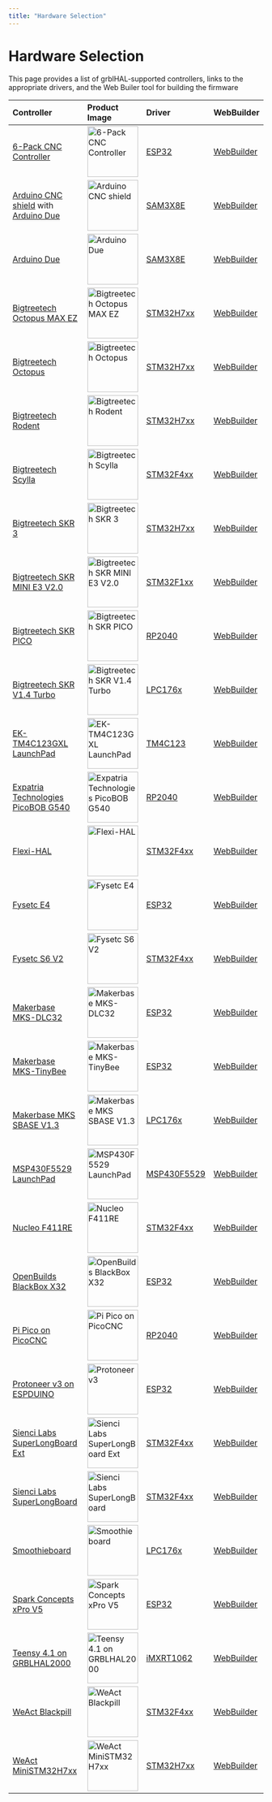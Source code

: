 ```yaml
---
title: "Hardware Selection"
---
```


# Hardware Selection

This page provides a list of grblHAL-supported controllers, links to the appropriate drivers, and the Web Builer tool for building the firmware

| Controller | Product Image | Driver | WebBuilder |
| :--- | :--- | :--- | :--- |
| [6-Pack CNC Controller](https://github.com/bdring/6-Pack_CNC_Controller) | <img src="/grblhal_docs/img/controllers/6pack.jpg" alt="6-Pack CNC Controller" height="100"/> | [ESP32](https://github.com/grblHAL/ESP32) | [WebBuilder](https://svn.io-engineering.com:8443/?driver=ESP32&board=BDRING%206-axis%20I2S) |
| [Arduino CNC shield](https://www.arduino.cc/en/Main/ArduinoMotorShieldR3) with [Arduino Due](https://store.arduino.cc/arduino-due) | <img src="/grblhal_docs/img/controllers/arduinocncshield.webp" alt="Arduino CNC shield" height="100"/> | [SAM3X8E](https://github.com/grblHAL/SAM3X8E) | [WebBuilder](https://svn.io-engineering.com:8443/?driver=SAM3X8E&board=Arduino%20Due) |
| [Arduino Due](https://store.arduino.cc/arduino-due) | <img src="/grblhal_docs/img/controllers/due.webp" alt="Arduino Due" height="100"/> | [SAM3X8E](https://github.com/grblHAL/SAM3X8E) | [WebBuilder](https://svn.io-engineering.com:8443/?driver=SAM3X8E&board=cmgrath%20v3) |
| [Bigtreetech Octopus MAX EZ](https://github.com/bigtreetech/Octopus-Max-EZ) | <img src="/grblhal_docs/img/controllers/octopus_max_ez.webp" alt="Bigtreetech Octopus MAX EZ" height="100"/> | [STM32H7xx](https://github.com/grblHAL/STM32H7xx) | [WebBuilder](https://svn.io-engineering.com:8443/?driver=STM32H7xx&board=BTT%20Octopus%20MAX%20EZ) |
| [Bigtreetech Octopus](https://github.com/bigtreetech/BIGTREETECH-OCTOPUS-V1.0) | <img src="/grblhal_docs/img/controllers/octopus.webp" alt="Bigtreetech Octopus" height="100"/> | [STM32H7xx](https://github.com/grblHAL/STM32H7xx) | [WebBuilder](https://svn.io-engineering.com:8443/?driver=STM32H7xx&board=BTT%20Octopus) |
| [Bigtreetech Rodent](https://github.com/bigtreetech/Rodent) | <img src="/grblhal_docs/img/controllers/rodent.webp" alt="Bigtreetech Rodent" height="100"/> | [STM32H7xx](https://github.com/grblHAL/STM32H7xx) | [WebBuilder](https://svn.io-engineering.com:8443/?driver=STM32H7xx&board=BTT%20Rodent) |
| [Bigtreetech Scylla](https://github.com/bigtreetech/Scylla) | <img src="/grblhal_docs/img/controllers/schylla.webp" alt="Bigtreetech Scylla" height="100"/> | [STM32F4xx](https://github.com/grblHAL/STM32F4xx) | [WebBuilder](https://svn.io-engineering.com:8443/?driver=STM32F4xx&board=BTT%20Scylla) |
| [Bigtreetech SKR 3](https://biqu.equipment/products/bigtreetech-btt-skr-3-control-board-for-3d-printer) | <img src="/grblhal_docs/img/controllers/bttskr3.webp" alt="Bigtreetech SKR 3" height="100"/> | [STM32H7xx](https://github.com/grblHAL/STM32H7xx) | [WebBuilder](https://svn.io-engineering.com:8443/?driver=STM32H7xx&board=BTT%20SKR%203) |
| [Bigtreetech SKR MINI E3 V2.0](https://github.com/bigtreetech/BIGTREETECH-SKR-mini-E3/tree/master/hardware/BTT%20SKR%20MINI%20E3%20V2.0) | <img src="/grblhal_docs/img/controllers/mini_e3.webp" alt="Bigtreetech SKR MINI E3 V2.0" height="100"/> | [STM32F1xx](https://github.com/grblHAL/STM32F1xx) | [WebBuilder](https://svn.io-engineering.com:8443/?driver=STM32F1xx&board=BTT%20SKR%20MINI%20E3%20V2.0%20(4-axis)%20(Bootloader)) |
| [Bigtreetech SKR PICO](https://biqu.equipment/products/btt-skr-pico-v1-0) | <img src="/grblhal_docs/img/controllers/pico.webp" alt="Bigtreetech SKR PICO" height="100"/> | [RP2040](https://github.com/grblHAL/RP2040) | [WebBuilder](https://svn.io-engineering.com:8443/?driver=RP2040&board=BTT%20SKR%20Pico) |
| [Bigtreetech SKR V1.4 Turbo](https://www.biqu.equipment/products/btt-skr-v1-4-skr-v1-4-turbo-32-bit-control-board) | <img src="/grblhal_docs/img/controllers/skr1.4.webp" alt="Bigtreetech SKR V1.4 Turbo" height="100"/> | [LPC176x](https://github.com/grblHAL/LPC176x) | [WebBuilder](https://svn.io-engineering.com:8443/?driver=LPC176x&board=BTT%20SKR%20V1.4%20Turbo) |
| [EK-TM4C123GXL LaunchPad](https://www.ti.com/tool/EK-TM4C123GXL) | <img src="/grblhal_docs/img/controllers/TM4C123G.png" alt="EK-TM4C123GXL LaunchPad" height="100"/> | [TM4C123](https://github.com/grblHAL/TM4C123) | [WebBuilder](https://svn.io-engineering.com:8443/?driver=TM4C123&board=TI%20EK-TM4C123GXL) |
| [Expatria Technologies PicoBOB G540](https://github.com/Expatria-Technologies/PicoBOB) | <img src="/grblhal_docs/img/controllers/picobob.webp" alt="Expatria Technologies PicoBOB G540" height="100"/> | [RP2040](https://github.com/grblHAL/RP2040) | [WebBuilder](https://svn.io-engineering.com:8443/?driver=RP2040&board=PicoBOB_G540) |
| [Flexi-HAL](https://github.com/Expatria-Technologies/Flexi-HAL) | <img src="/grblhal_docs/img/controllers/flexihal.webp" alt="Flexi-HAL" height="100"/> | [STM32F4xx](https://github.com/grblHAL/STM32F4xx) | [WebBuilder](https://svn.io-engineering.com:8443/?driver=STM32F4xx&board=Flexi-HAL) |
| [Fysetc E4](https://www.fysetc.com/products/fysetc-e4-board-with-built-in-wi-fi-and-bluetooth-4-pcs-tmc2209-240mhz-16m-flash-3d-printer-control-board) | <img src="/grblhal_docs/img/controllers/fysetce4.png" alt="Fysetc E4" height="100"/> | [ESP32](https://github.com/grblHAL/ESP32) | [WebBuilder](https://svn.io-engineering.com:8443/?driver=ESP32&board=Fysetc%20E4%20V1.0) |
| [Fysetc S6 V2](https://wiki.fysetc.com/FYSETC_S6/) | <img src="/grblhal_docs/img/controllers/fysetcs6.webp" alt="Fysetc S6 V2" height="100"/> | [STM32F4xx](https://github.com/grblHAL/STM32F4xx) | [WebBuilder](https://svn.io-engineering.com:8443/?driver=STM32F4xx&board=Fysetc%20S6%20V2.0) |
| [Makerbase MKS-DLC32](https://github.com/makerbase-mks/MKS-DLC32) | <img src="/grblhal_docs/img/controllers/dlc32.png" alt="Makerbase MKS-DLC32" height="100"/> | [ESP32](https://github.com/grblHAL/ESP32) | [WebBuilder](https://svn.io-engineering.com:8443/?driver=ESP32&board=MKS%20DLC32%20V2.0) |
| [Makerbase MKS-TinyBee](https://github.com/makerbase-mks/MKS-TinyBee) | <img src="/grblhal_docs/img/controllers/tinybee.jpg" alt="Makerbase MKS-TinyBee" height="100"/> | [ESP32](https://github.com/grblHAL/ESP32) | [WebBuilder](https://svn.io-engineering.com:8443/?driver=ESP32&board=MKS%20TinyBee%20V1.0) |
| [Makerbase MKS SBASE V1.3](https://github.com/makerbase-mks/MKS-SBASE) | <img src="/grblhal_docs/img/controllers/MKS-SBASE-V1.3.jpg" alt="Makerbase MKS SBASE V1.3" height="100"/> | [LPC176x](https://github.com/grblHAL/LPC176x) | [WebBuilder](https://svn.io-engineering.com:8443/?driver=LPC176x&board=MKS%20SBASE%20V1.3) |
| [MSP430F5529 LaunchPad](https://www.ti.com/tool/MSP-EXP430F5529LP) | <img src="/grblhal_docs/img/controllers/MSP430F5529 LaunchPad.png" alt="MSP430F5529 LaunchPad" height="100"/> | [MSP430F5529](https://github.com/grblHAL/MSP430F5529) | [WebBuilder](https://svn.io-engineering.com:8443/?driver=MSP430F5529&board=TI%20MSP430F5529LP) |
| [Nucleo F411RE](https://www.st.com/en/evaluation-tools/nucleo-f411re.html) | <img src="/grblhal_docs/img/controllers/Nucleo F411RE.avif" alt="Nucleo F411RE" height="100"/> | [STM32F4xx](https://github.com/grblHAL/STM32F4xx) | [WebBuilder](https://svn.io-engineering.com:8443/?driver=STM32F4xx&board=Generic%20Uno/Nucleo-64%20(STM32F411)) |
| [OpenBuilds BlackBox X32](https://openbuildspartstore.com/blackbox-motion-control-system-x32/) | <img src="/grblhal_docs/img/controllers/blackboxx32.jpg" alt="OpenBuilds BlackBox X32" height="100"/> | [ESP32](https://github.com/grblHAL/ESP32) | [WebBuilder](https://svn.io-engineering.com:8443/?driver=ESP32&board=BlackBox%20X32) |
| [Pi Pico on PicoCNC](https://github.com/phil-barrett/PicoCNC) | <img src="/grblhal_docs/img/controllers/picocnc.jpg" alt="Pi Pico on PicoCNC" height="100"/> | [RP2040](https://github.com/grblHAL/RP2040) | [WebBuilder](https://svn.io-engineering.com:8443/?driver=RP2040&board=PicoCNC) |
| [Protoneer v3 on ESPDUINO](https://blog.protoneer.co.nz/arduino-cnc-shield/) | <img src="/grblhal_docs/img/controllers/protoneer.webp" alt="Protoneer v3" height="100"/> | [ESP32](https://github.com/grblHAL/ESP32) | [WebBuilder](https://svn.io-engineering.com:8443/?driver=ESP32&board=ESPDUINO-32%20(Wemos%20D1R32)) |
| [Sienci Labs SuperLongBoard Ext](https://sienci.com/product/slb/) | <img src="/grblhal_docs/img/controllers/slbext.jpg" alt="Sienci Labs SuperLongBoard Ext" height="100"/> | [STM32F4xx](https://github.com/grblHAL/STM32F4xx) | [WebBuilder](https://svn.io-engineering.com:8443/?driver=STM32F4xx&board=SuperLongBoard%20External%20(SLB%20EXT)) |
| [Sienci Labs SuperLongBoard](https://sienci.com/product/slb/) | <img src="/grblhal_docs/img/controllers/slb.jpg" alt="Sienci Labs SuperLongBoard" height="100"/> | [STM32F4xx](https://github.com/grblHAL/STM32F4xx) | [WebBuilder](https://svn.io-engineering.com:8443/?driver=STM32F4xx&board=SuperLongBoard%20(SLB)) |
| [Smoothieboard](https://smoothieware.org/smoothieboard) | <img src="/grblhal_docs/img/controllers/smoothieboard.jpg" alt="Smoothieboard" height="100"/> | [LPC176x](https://github.com/grblHAL/LPC176x) | [WebBuilder](https://svn.io-engineering.com:8443/?driver=LPC176x&board=Smoothieboard) |
| [Spark Concepts xPro V5](https://www.spark-concepts.com/cnc-xpro-v5/) | <img src="/grblhal_docs/img/controllers/xprov5.webp" alt="Spark Concepts xPro V5" height="100"/> | [ESP32](https://github.com/grblHAL/ESP32) | [WebBuilder](https://svn.io-engineering.com:8443/?driver=ESP32&board=xPro%20V5) |
| [Teensy 4.1 on GRBLHAL2000](https://github.com/Expatria-Technologies/GRBLHAL2000_2000_PrintNC) | <img src="/grblhal_docs/img/controllers/grblhal2000.jpeg" alt="Teensy 4.1 on GRBLHAL2000" height="100"/> | [iMXRT1062](https://github.com/grblHAL/iMXRT1062) | [WebBuilder](https://svn.io-engineering.com:8443/?driver=iMXRT1062&board=GRBLHAL2000%20(PrintNC)) |
| [WeAct Blackpill](https://github.com/WeActTC/MiniSTM32F4x1) | <img src="/grblhal_docs/img/controllers/blackpill.jpg" alt="WeAct Blackpill" height="100"/> | [STM32F4xx](https://github.com/grblHAL/STM32F4xx) | [WebBuilder](https://svn.io-engineering.com:8443/?driver=STM32F4xx&board=WeAct%20Blackpill%20Minimal) |
| [WeAct MiniSTM32H7xx](https://github.com/WeActTC/MiniSTM32H7xx) | <img src="/grblhal_docs/img/controllers/weact ministm32h7.jpg" alt="WeAct MiniSTM32H7xx" height="100"/> | [STM32H7xx](https://github.com/grblHAL/STM32H7xx) | [WebBuilder](https://svn.io-engineering.com:8443/?driver=STM32H7xx&board=WeAct%20Mini%20(H743)) |
